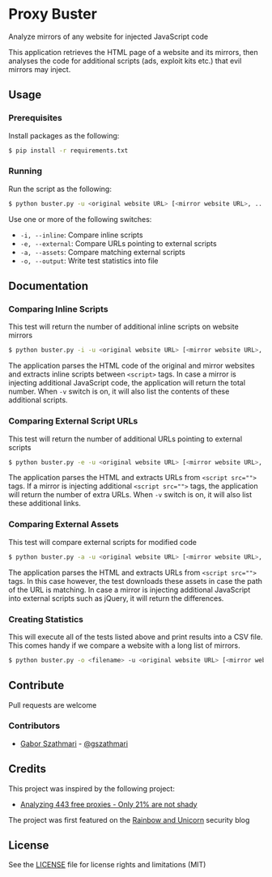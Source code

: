 # Proxy Buster

Analyze mirrors of any website for injected JavaScript code

This application retrieves the HTML page of a website and its mirrors, then analyses the code for additional scripts (ads, exploit kits etc.) that evil mirrors may inject.

## Usage

### Prerequisites

Install packages as the following:

```sh
$ pip install -r requirements.txt
```

### Running

Run the script as the following:

```sh
$ python buster.py -u <original website URL> [<mirror website URL>, ...]
```

Use one or more of the following switches:

* ``-i, --inline``: Compare inline scripts
* ``-e, --external``: Compare URLs pointing to external scripts
* ``-a, --assets``: Compare matching external scripts
* ``-o, --output``: Write test statistics into file

## Documentation

### Comparing Inline Scripts

This test will return the number of additional inline scripts on website mirrors

```sh
$ python buster.py -i -u <original website URL> [<mirror website URL>, ...]
```

The application parses the HTML code of the original and mirror websites and extracts inline scripts between `<script>` tags. In case a mirror is injecting additional JavaScript code, the application will return the total number. When `-v` switch is on, it will also list the contents of these additional scripts.

### Comparing External Script URLs

This test will return the number of additional URLs pointing to external scripts

```sh
$ python buster.py -e -u <original website URL> [<mirror website URL>, ...]
```

The application parses the HTML and extracts URLs from `<script src="">` tags. If a mirror is injecting additional `<script src="">` tags, the application will return the number of extra URLs. When `-v` switch is on, it will also list these additional links.

### Comparing External Assets

This test will compare external scripts for modified code

```sh
$ python buster.py -a -u <original website URL> [<mirror website URL>, ...]
```

The application parses the HTML and extracts URLs from `<script src="">` tags. In this case however, the test downloads these assets in case the path of the URL is matching. In case a mirror is injecting additional JavaScript into external scripts such as jQuery, it will return the differences.

### Creating Statistics

This will execute all of the tests listed above and print results into a CSV file. This comes handy if we compare a website with a long list of mirrors.

```sh
$ python buster.py -o <filename> -u <original website URL> [<mirror website URL>, ...]
```

## Contribute

Pull requests are welcome

### Contributors

- [Gabor Szathmari](http://gaborszathmari.me) - [@gszathmari](https://twitter.com/gszathmari)

## Credits

This project was inspired by the following project:

* [Analyzing 443 free proxies - Only 21% are not shady](https://blog.haschek.at/2015-analyzing-443-free-proxies)

The project was first featured on the [Rainbow and Unicorn](https://blog.gaborszathmari.me/) security blog

## License

See the [LICENSE](LICENSE) file for license rights and limitations (MIT)

